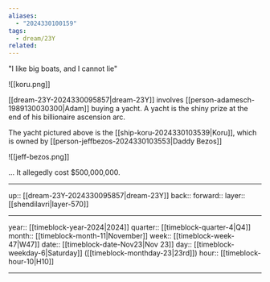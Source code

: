 ```yaml
---
aliases:
  - "2024330100159"
tags:
  - dream/23Y
related:
---
```


"I like big boats, and I cannot lie"

![[koru.png]]

[[dream-23Y-2024330095857|dream-23Y]] involves [[person-adamesch-1989130030300|Adam]] buying a yacht. A yacht is the shiny prize at the end of his billionaire ascension arc.

The yacht pictured above is the [[ship-koru-2024330103539|Koru]], which is owned by [[person-jeffbezos-2024330103553|Daddy Bezos]]

![[jeff-bezos.png]]

... It allegedly cost $500,000,000.

***

up:: [[dream-23Y-2024330095857|dream-23Y]]
back:: 
forward:: 
layer:: [[shendilavri|layer-570]]

***

year:: [[timeblock-year-2024|2024]]
quarter:: [[timeblock-quarter-4|Q4]]
month:: [[timeblock-month-11|November]]
week:: [[timeblock-week-47|W47]]
date:: [[timeblock-date-Nov23|Nov 23]]
day:: [[timeblock-weekday-6|Saturday]] ([[timeblock-monthday-23|23rd]])
hour:: [[timeblock-hour-10|H10]]

***
